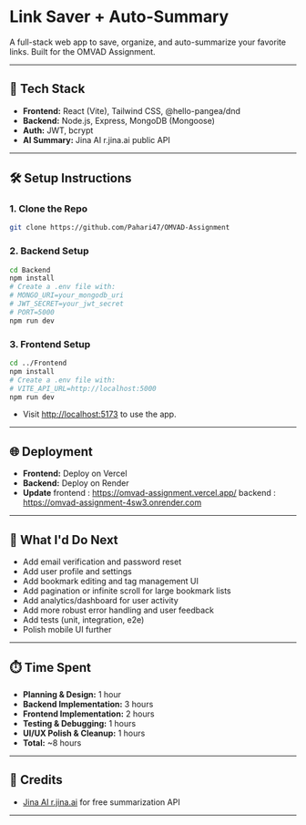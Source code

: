 # Link Saver + Auto-Summary

A full-stack web app to save, organize, and auto-summarize your favorite links. Built for the OMVAD Assignment.

---

## 🚀 Tech Stack

- **Frontend:** React (Vite), Tailwind CSS, @hello-pangea/dnd
- **Backend:** Node.js, Express, MongoDB (Mongoose)
- **Auth:** JWT, bcrypt
- **AI Summary:** Jina AI r.jina.ai public API

---

## 🛠️ Setup Instructions

### 1. **Clone the Repo**
```bash
git clone https://github.com/Pahari47/OMVAD-Assignment
```

### 2. **Backend Setup**
```bash
cd Backend
npm install
# Create a .env file with:
# MONGO_URI=your_mongodb_uri
# JWT_SECRET=your_jwt_secret
# PORT=5000
npm run dev
```

### 3. **Frontend Setup**
```bash
cd ../Frontend
npm install
# Create a .env file with:
# VITE_API_URL=http://localhost:5000
npm run dev
```

- Visit [http://localhost:5173](http://localhost:5173) to use the app.

---

## 🌐 Deployment
- **Frontend:** Deploy on Vercel
- **Backend:** Deploy on Render
- **Update** frontend : https://omvad-assignment.vercel.app/  backend : https://omvad-assignment-4sw3.onrender.com

---

## 📝 What I'd Do Next
- Add email verification and password reset
- Add user profile and settings
- Add bookmark editing and tag management UI
- Add pagination or infinite scroll for large bookmark lists
- Add analytics/dashboard for user activity
- Add more robust error handling and user feedback
- Add tests (unit, integration, e2e)
- Polish mobile UI further

---

## ⏱️ Time Spent
- **Planning & Design:** 1 hour
- **Backend Implementation:** 3 hours
- **Frontend Implementation:** 2 hours
- **Testing & Debugging:** 1 hours
- **UI/UX Polish & Cleanup:** 1 hours
- **Total:** ~8 hours

---

## 🙌 Credits
- [Jina AI r.jina.ai](https://r.jina.ai/) for free summarization API

---
